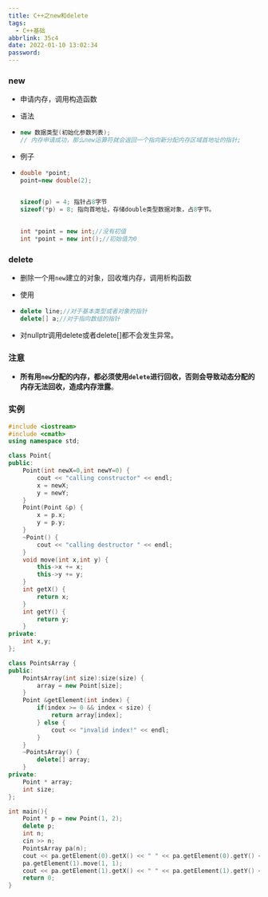 ```yaml
---
title: C++之new和delete
tags:
  - C++基础
abbrlink: 35c4
date: 2022-01-10 13:02:34
password:
---
```




### new



* 申请内存，调用构造函数

* 语法

* ~~~c++
  new 数据类型(初始化参数列表);
  // 内存申请成功，那么new运算符就会返回一个指向新分配内存区域首地址的指针;
  ~~~

* 例子

* ~~~c++
  double *point;
  point=new double(2);
  
  
  sizeof(p) = 4; 指针占8字节
  sizeof(*p) = 8; 指向首地址，存储double类型数据对象，占8字节。
      
      
  int *point = new int;//没有初值
  int *point = new int();//初始值为0
  
  ~~~







### delete

* 删除一个用`new`建立的对象，回收堆内存，调用析构函数

* 使用

* ~~~c++
  delete line;//对于基本类型或者对象的指针
  delete[] a;//对于指向数组的指针
  ~~~

* 对nullptr调用delete或者delete[]都不会发生异常。









### 注意

* **所有用`new`分配的内存，都必须使用`delete`进行回收，否则会导致动态分配的内存无法回收，造成内存泄露**。







### 实例





~~~c++
#include <iostream>
#include <cmath>
using namespace std;

class Point{
public:
    Point(int newX=0,int newY=0) {
        cout << "calling constructor" << endl;
        x = newX;
        y = newY;
    }
    Point(Point &p) {
        x = p.x;
        y = p.y;
    }
    ~Point() {
        cout << "calling destructor " << endl;
    }
    void move(int x,int y) {
        this->x += x;
        this->y += y;
    }
    int getX() {
        return x;
    }
    int getY() {
        return y;
    }
private:
    int x,y;
};

class PointsArray {
public:
    PointsArray(int size):size(size) {
        array = new Point[size];
    }
    Point &getElement(int index) {
        if(index >= 0 && index < size) {
            return array[index];
        } else {
            cout << "invalid index!" << endl;
        }
    }
    ~PointsArray() {
        delete[] array;
    }
private:
    Point * array;
    int size;
};

int main(){
    Point * p = new Point(1, 2);
    delete p;
    int n;
    cin >> n;
    PointsArray pa(n);
    cout << pa.getElement(0).getX() << " " << pa.getElement(0).getY() << endl;
    pa.getElement(1).move(1, 1);
    cout << pa.getElement(1).getX() << " " << pa.getElement(1).getY() << endl;
    return 0;
}
~~~

